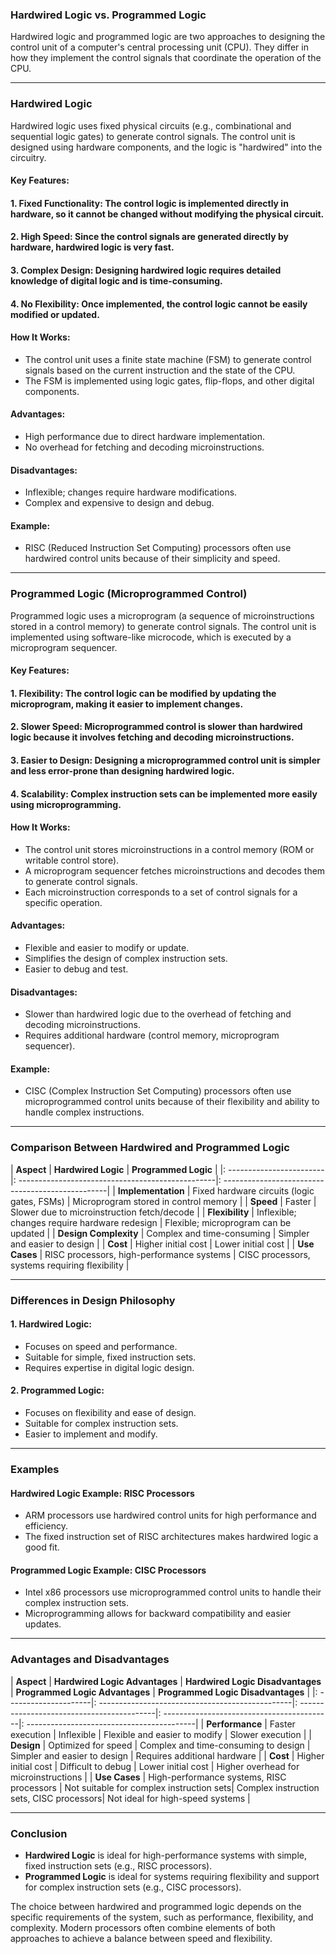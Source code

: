 ### Hardwired Logic vs. Programmed Logic

Hardwired logic and programmed logic are two approaches to designing the control unit of a computer's central processing unit (CPU). They differ in how they implement the control signals that coordinate the operation of the CPU.

---

### **Hardwired Logic**

Hardwired logic uses fixed physical circuits (e.g., combinational and sequential logic gates) to generate control signals. The control unit is designed using hardware components, and the logic is "hardwired" into the circuitry.

#### **Key Features**:
#### 1. **Fixed Functionality**: The control logic is implemented directly in hardware, so it cannot be changed without modifying the physical circuit.
#### 2. **High Speed**: Since the control signals are generated directly by hardware, hardwired logic is very fast.
#### 3. **Complex Design**: Designing hardwired logic requires detailed knowledge of digital logic and is time-consuming.
#### 4. **No Flexibility**: Once implemented, the control logic cannot be easily modified or updated.

#### **How It Works**:
- The control unit uses a finite state machine (FSM) to generate control signals based on the current instruction and the state of the CPU.
- The FSM is implemented using logic gates, flip-flops, and other digital components.

#### **Advantages**:
- High performance due to direct hardware implementation.
- No overhead for fetching and decoding microinstructions.

#### **Disadvantages**:
- Inflexible; changes require hardware modifications.
- Complex and expensive to design and debug.

#### **Example**:
- RISC (Reduced Instruction Set Computing) processors often use hardwired control units because of their simplicity and speed.

---

### **Programmed Logic (Microprogrammed Control)**

Programmed logic uses a microprogram (a sequence of microinstructions stored in a control memory) to generate control signals. The control unit is implemented using software-like microcode, which is executed by a microprogram sequencer.

#### **Key Features**:
#### 1. **Flexibility**: The control logic can be modified by updating the microprogram, making it easier to implement changes.
#### 2. **Slower Speed**: Microprogrammed control is slower than hardwired logic because it involves fetching and decoding microinstructions.
#### 3. **Easier to Design**: Designing a microprogrammed control unit is simpler and less error-prone than designing hardwired logic.
#### 4. **Scalability**: Complex instruction sets can be implemented more easily using microprogramming.

#### **How It Works**:
- The control unit stores microinstructions in a control memory (ROM or writable control store).
- A microprogram sequencer fetches microinstructions and decodes them to generate control signals.
- Each microinstruction corresponds to a set of control signals for a specific operation.

#### **Advantages**:
- Flexible and easier to modify or update.
- Simplifies the design of complex instruction sets.
- Easier to debug and test.

#### **Disadvantages**:
- Slower than hardwired logic due to the overhead of fetching and decoding microinstructions.
- Requires additional hardware (control memory, microprogram sequencer).

#### **Example**:
- CISC (Complex Instruction Set Computing) processors often use microprogrammed control units because of their flexibility and ability to handle complex instructions.

---

### **Comparison Between Hardwired and Programmed Logic**

| **Aspect**            | **Hardwired Logic**                              | **Programmed Logic**                              |
|: ------------------------|: -------------------------------------------------|: -------------------------------------------------|
| **Implementation**     | Fixed hardware circuits (logic gates, FSMs)     | Microprogram stored in control memory           |
| **Speed**              | Faster                                          | Slower due to microinstruction fetch/decode     |
| **Flexibility**        | Inflexible; changes require hardware redesign   | Flexible; microprogram can be updated           |
| **Design Complexity**  | Complex and time-consuming                      | Simpler and easier to design                    |
| **Cost**               | Higher initial cost                             | Lower initial cost                              |
| **Use Cases**          | RISC processors, high-performance systems       | CISC processors, systems requiring flexibility  |

---

### **Differences in Design Philosophy**

#### 1. **Hardwired Logic**:
- Focuses on speed and performance.
- Suitable for simple, fixed instruction sets.
- Requires expertise in digital logic design.

#### 2. **Programmed Logic**:
- Focuses on flexibility and ease of design.
- Suitable for complex instruction sets.
- Easier to implement and modify.

---

### **Examples**

#### **Hardwired Logic Example: RISC Processors**
- ARM processors use hardwired control units for high performance and efficiency.
- The fixed instruction set of RISC architectures makes hardwired logic a good fit.

#### **Programmed Logic Example: CISC Processors**
- Intel x86 processors use microprogrammed control units to handle their complex instruction sets.
- Microprogramming allows for backward compatibility and easier updates.

---

### **Advantages and Disadvantages**

| **Aspect**         | **Hardwired Logic Advantages**                  | **Hardwired Logic Disadvantages**        | **Programmed Logic Advantages**          | **Programmed Logic Disadvantages**      |
|: ---------------------|: ------------------------------------------------|: ------------------------------------------|: ------------------------------------------|: ------------------------------------------|
| **Performance**     | Faster execution                               | Inflexible                              | Flexible and easier to modify            | Slower execution                        |
| **Design**          | Optimized for speed                            | Complex and time-consuming to design     | Simpler and easier to design             | Requires additional hardware            |
| **Cost**            | Higher initial cost                            | Difficult to debug                       | Lower initial cost                       | Higher overhead for microinstructions   |
| **Use Cases**       | High-performance systems, RISC processors      | Not suitable for complex instruction sets| Complex instruction sets, CISC processors| Not ideal for high-speed systems        |

---

### **Conclusion**
- **Hardwired Logic** is ideal for high-performance systems with simple, fixed instruction sets (e.g., RISC processors).
- **Programmed Logic** is ideal for systems requiring flexibility and support for complex instruction sets (e.g., CISC processors).

The choice between hardwired and programmed logic depends on the specific requirements of the system, such as performance, flexibility, and complexity. Modern processors often combine elements of both approaches to achieve a balance between speed and flexibility.